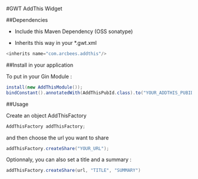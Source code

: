 #GWT AddThis Widget

##Dependencies
- Include this Maven Dependency (OSS sonatype)


- Inherits this way in your *.gwt.xml

```java
<inherits name="com.arcbees.addthis"/>
```

##Install in your application

To put in your Gin Module :
```java
install(new AddThisModule());
bindConstant().annotatedWith(AddThisPubId.class).to("YOUR_ADDTHIS_PUBID");
```

##Usage

Create an object AddThisFactory
```java
AddThisFactory addThisFactory;
```

and then choose the url you want to share 
```java
addThisFactory.createShare("YOUR_URL");
```

Optionnaly, you can also set a title and a summary :
```java
addThisFactory.createShare(url, "TITLE", "SUMMARY")
```
